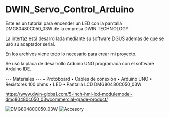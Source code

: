 # DWIN_Servo_Control_Arduino

Este es un tutorial para encender un LED con la pantalla DMG80480C050_03W de la empresa DWIN TECHNOLOGY.

La interfaz está desarrollada mediante su software DGUS además de que se usó su adaptador serial.

En los archivos viene todo lo necesario para crear mi proyecto.

Se usó la placa de desarrollo Arduino UNO programada con el software Arduino IDE.

--- Materiales ---
•	Protoboard
•	Cables de conexión
•	Arduino UNO
•	Resistores 100 ohms
•	LED
•	Pantalla LCD DMG80480C050_03W

https://www.dwin-global.com/5-inch-hmi-lcd-modulemodel-dmg80480c050_03wcommercial-grade-product/

![DMG80480C050_03W](https://user-images.githubusercontent.com/105074465/182043494-d6033181-bcb5-4ca9-b32a-b04fc4c9c1a5.jpg)
![Accesory](https://user-images.githubusercontent.com/105074465/182043356-9017374c-45f9-42e4-8133-5c4d6c533b23.jpg)
